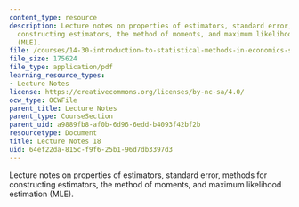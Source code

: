 ```yaml
---
content_type: resource
description: Lecture notes on properties of estimators, standard error, methods for
  constructing estimators, the method of moments, and maximum likelihood estimation
  (MLE).
file: /courses/14-30-introduction-to-statistical-methods-in-economics-spring-2009/64ef22da815cf9f625b196d7db3397d3_MIT14_30s09_lec18.pdf
file_size: 175624
file_type: application/pdf
learning_resource_types:
- Lecture Notes
license: https://creativecommons.org/licenses/by-nc-sa/4.0/
ocw_type: OCWFile
parent_title: Lecture Notes
parent_type: CourseSection
parent_uid: a9889fb8-af0b-6d96-6edd-b4093f42bf2b
resourcetype: Document
title: Lecture Notes 18
uid: 64ef22da-815c-f9f6-25b1-96d7db3397d3
---
```

Lecture notes on properties of estimators, standard error, methods for constructing estimators, the method of moments, and maximum likelihood estimation (MLE).